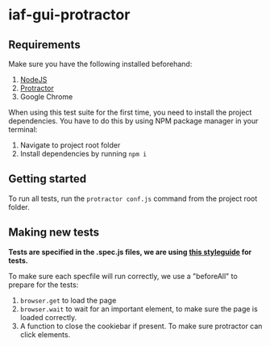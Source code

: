 # iaf-gui-protractor

## Requirements
Make sure you have the following installed beforehand:
1. [NodeJS](https://nodejs.org/en/)
2. [Protractor](https://www.protractortest.org/#/)
3. Google Chrome

When using this test suite for the first time, you need to install the project dependencies. You have to do this by using NPM package manager in your terminal: 

1. Navigate to project root folder
2. Install dependencies by running ```npm i```

## Getting started
To run all tests, run the ```protractor conf.js``` command from the project root folder.

## Making new tests
__Tests are specified in the .spec.js files, we are using [this styleguide](https://github.com/CarmenPopoviciu/protractor-styleguide) for tests.__

To make sure each specfile will run correctly, we use a "beforeAll" to prepare for the tests:
1. ```browser.get``` to load the page
2. ```browser.wait``` to wait for an important element, to make sure the page is loaded correctly.
3. A function to close the cookiebar if present. To make sure protractor can click elements.
